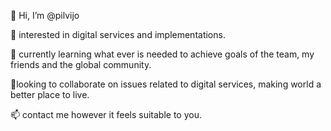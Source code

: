 👋 Hi, I’m @pilvijo

👀 interested in digital services and implementations.

🌱 currently learning what ever is needed to achieve goals of the team, my friends and the global community.

💞️looking to collaborate on issues related to digital services, making world a better place to live.

📫 contact me however it feels suitable to you.

<!---
pilvijo/pilvijo is a ✨ special ✨ repository because its `README.md` (this file) appears on your GitHub profile.
You can click the Preview link to take a look at your changes.
--->
